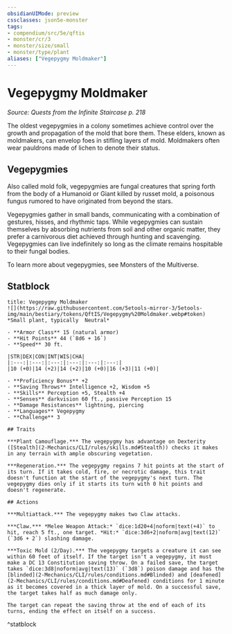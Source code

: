 ```yaml
---
obsidianUIMode: preview
cssclasses: json5e-monster
tags:
- compendium/src/5e/qftis
- monster/cr/3
- monster/size/small
- monster/type/plant
aliases: ["Vegepygmy Moldmaker"]
---
```

# Vegepygmy Moldmaker
*Source: Quests from the Infinite Staircase p. 218*  

The oldest vegepygmies in a colony sometimes achieve control over the growth and propagation of the mold that bore them. These elders, known as moldmakers, can envelop foes in stifling layers of mold. Moldmakers often wear pauldrons made of lichen to denote their status.

## Vegepygmies

Also called mold folk, vegepygmies are fungal creatures that spring forth from the body of a Humanoid or Giant killed by russet mold, a poisonous fungus rumored to have originated from beyond the stars.

Vegepygmies gather in small bands, communicating with a combination of gestures, hisses, and rhythmic taps. While vegepygmies can sustain themselves by absorbing nutrients from soil and other organic matter, they prefer a carnivorous diet achieved through hunting and scavenging. Vegepygmies can live indefinitely so long as the climate remains hospitable to their fungal bodies.

To learn more about vegepygmies, see Monsters of the Multiverse.

## Statblock

```ad-statblock
title: Vegepygmy Moldmaker
![](https://raw.githubusercontent.com/5etools-mirror-3/5etools-img/main/bestiary/tokens/QftIS/Vegepygmy%20Moldmaker.webp#token)
*Small plant, typically  Neutral*

- **Armor Class** 15 (natural armor)
- **Hit Points** 44 (`8d6 + 16`)
- **Speed** 30 ft.

|STR|DEX|CON|INT|WIS|CHA|
|:---:|:---:|:---:|:---:|:---:|:---:|
|10 (+0)|14 (+2)|14 (+2)|10 (+0)|16 (+3)|11 (+0)|

- **Proficiency Bonus** +2
- **Saving Throws** Intelligence +2, Wisdom +5
- **Skills** Perception +5, Stealth +4
- **Senses** darkvision 60 ft., passive Perception 15
- **Damage Resistances** lightning, piercing
- **Languages** Vegepygmy
- **Challenge** 3

## Traits

***Plant Camouflage.*** The vegepygmy has advantage on Dexterity ([Stealth](2-Mechanics/CLI/rules/skills.md#Stealth)) checks it makes in any terrain with ample obscuring vegetation.

***Regeneration.*** The vegepygmy regains 7 hit points at the start of its turn. If it takes cold, fire, or necrotic damage, this trait doesn't function at the start of the vegepygmy's next turn. The vegepygmy dies only if it starts its turn with 0 hit points and doesn't regenerate.

## Actions

***Multiattack.*** The vegepygmy makes two Claw attacks.

***Claw.*** *Melee Weapon Attack:* `dice:1d20+4|noform|text(+4)` to hit, reach 5 ft., one target. *Hit:* `dice:3d6+2|noform|avg|text(12)` (`3d6 + 2`) slashing damage.

***Toxic Mold (2/Day).*** The vegepygmy targets a creature it can see within 60 feet of itself. If the target isn't a vegepygmy, it must make a DC 13 Constitution saving throw. On a failed save, the target takes `dice:3d8|noform|avg|text(13)` (`3d8`) poison damage and has the [blinded](2-Mechanics/CLI/rules/conditions.md#Blinded) and [deafened](2-Mechanics/CLI/rules/conditions.md#Deafened) conditions for 1 minute as it becomes covered in a thick layer of mold. On a successful save, the target takes half as much damage only.

The target can repeat the saving throw at the end of each of its turns, ending the effect on itself on a success.
```
^statblock